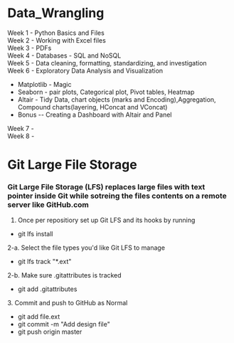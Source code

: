 # Data_Wrangling
Week 1 - Python Basics and Files <br>
Week 2 - Working with Excel files <br>
Week 3 - PDFs <br>
Week 4 - Databases - SQL and NoSQL<br>
Week 5 - Data cleaning, formatting, standardizing, and investigation<br>
Week 6 - Exploratory Data Analysis and Visualization<br>
<ul>
	<li> Matplotlib - Magic </li>
	<li> Seaborn - pair plots, Categorical plot, Pivot tables, Heatmap</li>
	<li>  Altair - Tidy Data, chart objects (marks and Encoding),Aggregation, Compound charts(layering, HConcat and VConcat)</li>
	<li>  Bonus -- Creating a Dashboard with Altair and Panel</li>
</ul>
Week 7 - <br>
Week 8 - <br>


# Git Large File Storage
### Git Large File Storage (LFS) replaces large files with text pointer inside Git while sotreing the files contents on a remote server like GitHub.com<br>
1. Once per repositiory set up Git LFS and its hooks by running<br>
<ul>
<li> git lfs install </li>
</ul>
2-a. Select the file types you'd like Git LFS to manage
<ul>
<li> git lfs track "*.ext" </li>
</ul>
2-b. Make sure .gitattributes is tracked
<ul> 
<li> git add .gitattributes </li>
</ul>
3. Commit and push to GitHub as Normal
<ul> 
<li> git add file.ext </li>
<li> git commit -m "Add design file" </li>
<li> git push origin master </li>
</ul>
